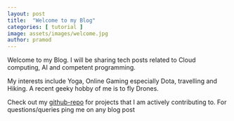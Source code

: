 ```yaml
---
layout: post
title:  "Welcome to my Blog"
categories: [ tutorial ]
image: assets/images/welcome.jpg
author: pramod
---
```

Welcome to my Blog. I will be sharing tech posts related to Cloud computing, AI and competent programming.

My interests include Yoga, Online Gaming especially Dota, travelling and Hiking. A recent geeky hobby of me is to fly Drones.

Check out my [github-repo][github-repo] for projects that I am actively contributing to. For questions/queries ping me on any blog post

[github-repo]: https://github.com/pramodrj07
